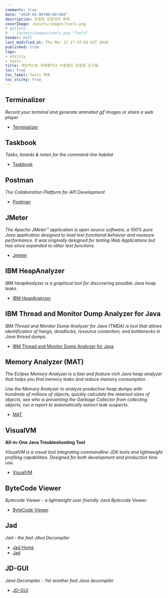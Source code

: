```yaml
---
comments: true
date: "2020-03-06T00:00:00Z"
description: 유용한 유틸리티 목록.
coverImage: /assets/images/tools.png
# gallery:
#  - /assets/images/tools.png "Tools"
header: null
last_modified_at: Thu Mar 12 17:37:58 KST 2020
published: true
tags:
- utility
- tools
title: 개인적으로 사용했거나 사용중인 유용한 도구들
toc: true
toc_label: Tools 목록
toc_sticky: true
---
```


## Terminalizer
  *Record your terminal and generate animated gif images or share a web player*

 - [Terminalizer](https://terminalizer.com/ "Terminalizer")

## Taskbook
  *Tasks, boards & notes for the command-line habitat*

 - [Taskbook](https://github.com/klaussinani/taskbook "Taskbook")

## Postman
  *The Collaboration Platform for API Development*

 - [Postman](https://www.postman.com/ "Postman")

## JMeter
  *The Apache JMeter™ application is open source software, a 100% pure Java application designed to load test functional behavior and measure performance. It was originally designed for testing Web Applications but has since expanded to other test functions.*

  - [Jmeter](https://jmeter.apache.org/ "JMeter")

## IBM HeapAnalyzer
  *IBM HeapAnalyzer is a graphical tool for discovering possible Java heap leaks.*

  - [IBM HeapAnalyzer](https://www.ibm.com/support/pages/ibm-heapanalyzer "IBM HeapAnalyzer")

## IBM Thread and Monitor Dump Analyzer for Java
  *IBM Thread and Monitor Dump Analyzer for Java (TMDA) is tool that allows identification of hangs, deadlocks, resource contention, and bottlenecks in Java thread dumps.*

  - [IBM Thread and Monitor Dump Analyzer for Java](https://www.ibm.com/support/pages/ibm-thread-and-monitor-dump-analyzer-java-tmda "IBM Thread and Monitor Dump Analyzer for Java")

## Memory Analyzer (MAT)
  *The Eclipse Memory Analyzer is a fast and feature-rich Java heap analyzer that helps you find memory leaks and reduce memory consumption.*

  *Use the Memory Analyzer to analyze productive heap dumps with hundreds of millions of objects, quickly calculate the retained sizes of objects, see who is preventing the Garbage Collector from collecting objects, run a report to automatically extract leak suspects.*

  - [MAT](https://www.eclipse.org/mat/ "Memory Analyzer")

## VisualVM
  **All-in-One Java Troubleshooting Tool**

  *VisualVM is a visual tool integrating commandline JDK tools and lightweight profiling capabilities.
Designed for both development and production time use.*

  - [VisualVM](https://visualvm.github.io/ "VisualVM")

## ByteCode Viewer
  *Bytecode Viewer - a lightweight user friendly Java Bytecode Viewer.*

  - [ByteCode Viewer](https://bytecodeviewer.com/ "ByteCode Viewer")

## Jad
  *Jad - the fast JAva Decompiler*

 - [Jad Home](http://www.kpdus.com/jad.html "Jad Home")
 - [Jad](https://varaneckas.com/jad/ "Jad")

## JD-GUI
  *Java Decompiler - Yet another fast Java decompiler*

  - [JD-GUI](http://java-decompiler.github.io/ "JD-GUI")

